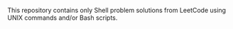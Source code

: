 This repository contains only Shell problem solutions from LeetCode using UNIX commands and/or Bash scripts.
